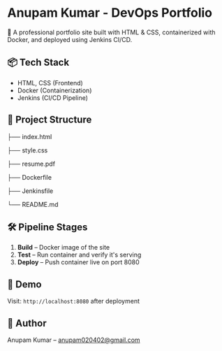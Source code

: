 # Anupam Kumar - DevOps Portfolio

🚀 A professional portfolio site built with HTML & CSS, containerized with Docker, and deployed using Jenkins CI/CD.

## 📦 Tech Stack
- HTML, CSS (Frontend)
- Docker (Containerization)
- Jenkins (CI/CD Pipeline)

## 📁 Project Structure

├── index.html

├── style.css

├── resume.pdf

├── Dockerfile

├── Jenkinsfile

└── README.md


## 🛠 Pipeline Stages
1. **Build** – Docker image of the site
2. **Test** – Run container and verify it's serving
3. **Deploy** – Push container live on port 8080

## 📸 Demo
Visit: `http://localhost:8080` after deployment

## 👤 Author
Anupam Kumar – [anupam020402@gmail.com](mailto:anupam020402@gmail.com)
